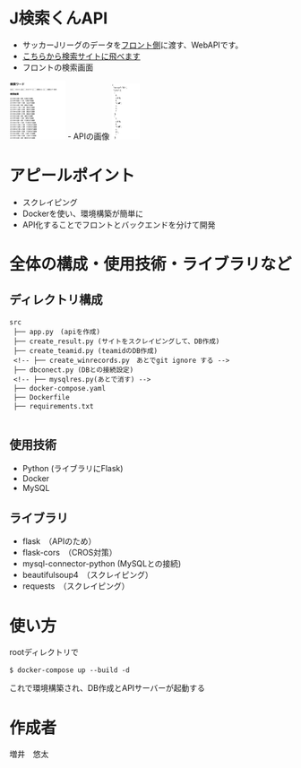 # J検索くんAPI
- サッカーJリーグのデータを[フロント側](https://github.com/yuta97/j-search-front)に渡す、WebAPIです。
- [こちらから検索サイトに飛べます](http://j-search.s3-website-ap-northeast-1.amazonaws.com/)
- フロントの検索画面
<img src="jsearch-front.png" width="100px">
- APIの画像
<img src="jsearch-api.png" width="50px">
<!-- 画像がずれてるので配置とサイズ修正 -->

# アピールポイント
- スクレイピング 
- Dockerを使い、環境構築が簡単に
- API化することでフロントとバックエンドを分けて開発
# 全体の構成・使用技術・ライブラリなど
## ディレクトリ構成

```
src
 ├── app.py　(apiを作成)
 ├── create_result.py (サイトをスクレイピングして、DB作成)
 ├── create_teamid.py (teamidのDB作成)
 <!-- ├── create_winrecords.py　あとでgit ignore する -->
 ├── dbconect.py (DBとの接続設定)
 <!-- ├── mysqlres.py(あとで消す) -->
 ├── docker-compose.yaml
 ├── Dockerfile
 ├── requirements.txt
 
```

## 使用技術
- Python (ライブラリにFlask)
- Docker 
- MySQL
## ライブラリ
- flask　（APIのため）
- flask-cors　（CROS対策）
- mysql-connector-python (MySQLとの接続)
- beautifulsoup4　（スクレイピング）
- requests　（スクレイピング）

# 使い方
rootディレクトリで
```
$ docker-compose up --build -d
```
これで環境構築され、DB作成とAPIサーバーが起動する
<!-- # 注意・補足 -->

# 作成者
増井　悠太